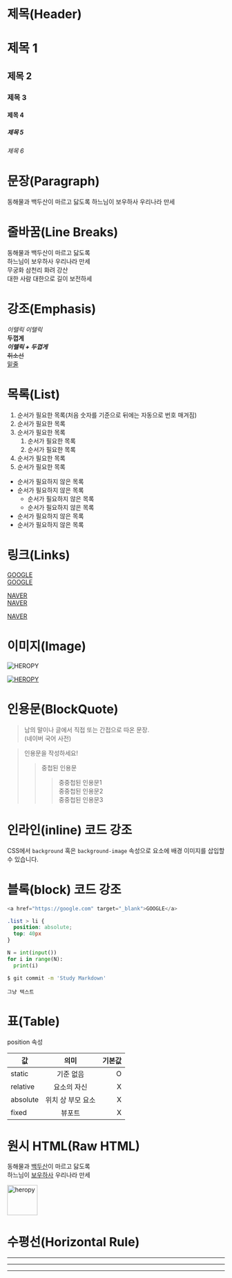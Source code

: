# 제목(Header)

# 제목 1
## 제목 2
### 제목 3
#### 제목 4
##### 제목 5
###### 제목 6

# 문장(Paragraph)

동해물과 백두산이 마르고 닳도록
하느님이 보우하사 우리나라 만세

# 줄바꿈(Line Breaks)

동해물과 백두산이 마르고 닳도록  
하느님이 보우하사 우리나라 만세  
무궁화 삼천리 화려 강산<br />
대한 사람 대한으로 길이 보전하세

# 강조(Emphasis)

_이텔릭_
*이텔릭*  
**두껍게**  
**_이텔릭 + 두껍게_**  
~~취소선~~  
<u>밑줄</u>  

# 목록(List)

1. 순서가 필요한 목록(처음 숫자를 기준으로 뒤에는 자동으로 번호 매겨짐)
1. 순서가 필요한 목록
1. 순서가 필요한 목록
    1. 순서가 필요한 목록
    1. 순서가 필요한 목록
1. 순서가 필요한 목록
1. 순서가 필요한 목록

- 순서가 필요하지 않은 목록
- 순서가 필요하지 않은 목록
    - 순서가 필요하지 않은 목록
    - 순서가 필요하지 않은 목록
- 순서가 필요하지 않은 목록
- 순서가 필요하지 않은 목록

# 링크(Links)

<a href="https://google.com">GOOGLE</a>  
[GOOGLE](https://google.com)

<a href="https://naver.com" title="NAVER로 이동!">NAVER</a>  
[NAVER](https://naver.com "NAVER로 이동!")

<a href="https://naver.com" title="naver로 이동!" target="_blank">NAVER</a>

# 이미지(Image)

![HEROPY](https://heropy.blog/css/images/logo.png)
<!-- 이미지 + 링크 -->
[![HEROPY](https://heropy.blog/css/images/logo.png)](https://heropy.blog/)

# 인용문(BlockQuote)

> 남의 말이나 글에서 직접 또는 간접으로 따온 문장.  
>(네이버 국어 사전)

> 인용문을 작성하세요!
>> 중첩된 인용문
>>> 중중첩된 인용문1  
>>> 중중첩된 인용문2  
>>> 중중첩된 인용문3  

# 인라인(inline) 코드 강조

CSS에서 `background` 혹은
`background-image` 속성으로 요소에 배경 이미지를 삽입할 수 있습니다.

# 블록(block) 코드 강조

```python
<a href="https://google.com" target="_blank">GOOGLE</a>
```

```css
.list > li {
  position: absolute;
  top: 40px
}
```

```python
N = int(input())
for i in range(N):
  print(i)
```

```bash
$ git commit -m 'Study Markdown'
```

```plantext
그냥 텍스트
```

# 표(Table)

position 속성

값 | 의미 | 기본값  
--|:--:|--: 
static | 기준 없음 | O
relative | 요소의 자신 | X
absolute | 위치 상 부모 요소 | X
fixed | 뷰포트 | X

# 원시 HTML(Raw HTML)

동해물과 <sapn style="text-decoration: underline;">백두산</sapn>이 마르고 닳도록<br/>
하느님이 <u>보우하사</u> 우리나라 만세

<img width="70px" src="https://heropy.blog/css/images/logo.png" alt="heropy"/>

# 수평선(Horizontal Rule)

---
***
___